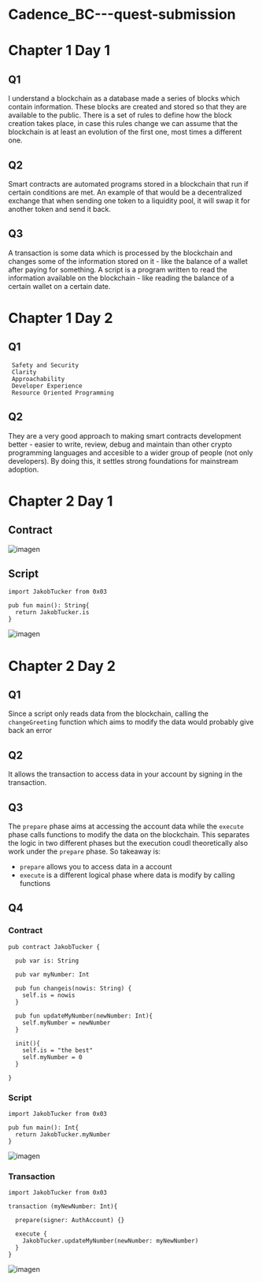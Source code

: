 # Cadence_BC---quest-submission

# Chapter 1 Day 1

## Q1
I understand a blockchain as a database made a series of blocks which contain information. These blocks are created and stored so that they are available to the public. There is a set of rules to define how the block creation takes place, in case this rules change we can assume that the blockchain is at least an evolution of the first one, most times a different one.

## Q2
Smart contracts are automated programs stored in a blockchain that run if certain conditions are met. An example of that would be a decentralized exchange that when sending one token to a liquidity pool, it will swap it for another token and send it back.

## Q3
A transaction is some data which is processed by the blockchain and changes some of the information stored on it - like the balance of a wallet after paying for something. 
A script is a program written to read the information available on the blockchain - like reading the balance of a certain wallet on a certain date.

# Chapter 1 Day 2

## Q1
     Safety and Security
     Clarity
     Approachability
     Developer Experience
     Resource Oriented Programming
     
## Q2 
They are a very good approach to making smart contracts development better - easier to write, review, debug and maintain than other crypto programming languages and accesible to a wider group of people (not only developers). By doing this, it settles strong foundations for mainstream adoption.


# Chapter 2 Day 1

## Contract

![imagen](https://user-images.githubusercontent.com/107128136/173880586-bc5025cc-47b9-4dac-a32c-1418312ed16a.png)


## Script

```cadence 
import JakobTucker from 0x03

pub fun main(): String{
  return JakobTucker.is
}
```

![imagen](https://user-images.githubusercontent.com/107128136/173701460-bc3919cb-e163-4fd0-af04-99730d6555c7.png)

# Chapter 2 Day 2

## Q1
Since a script only reads data from the blockchain, calling the `changeGreeting` function which aims to modify the data would probably give back an error

## Q2
It allows the transaction to access data in your account by signing in the transaction.

## Q3 
The `prepare` phase aims at accessing the account data while the `execute` phase calls functions to modify the data on the blockchain. This separates the logic in two different phases but the execution coudl theoretically also work under the `prepare` phase. So takeaway is:
 - `prepare` allows you to access data in a account
 - `execute` is a different logical phase where data is modify by calling functions

## Q4

### Contract 

```cadence
pub contract JakobTucker {
  
  pub var is: String

  pub var myNumber: Int

  pub fun changeis(nowis: String) {
    self.is = nowis
  }

  pub fun updateMyNumber(newNumber: Int){
    self.myNumber = newNumber
  }

  init(){ 
    self.is = "the best" 
    self.myNumber = 0
  }
  
}
```
### Script

```cadence
import JakobTucker from 0x03

pub fun main(): Int{
  return JakobTucker.myNumber
}
```
![imagen](https://user-images.githubusercontent.com/107128136/173939896-9dfcb9ac-b384-4e99-bfea-2576ac2277f7.png)

### Transaction

```cadence
import JakobTucker from 0x03

transaction (myNewNumber: Int){

  prepare(signer: AuthAccount) {}

  execute {
    JakobTucker.updateMyNumber(newNumber: myNewNumber)
  }
}
```
![imagen](https://user-images.githubusercontent.com/107128136/173941710-14155659-6e54-4801-9a52-b3f6aacdce82.png)


